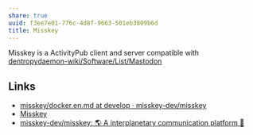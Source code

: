 ```yaml
---
share: true
uuid: f3ee7e01-776c-4d8f-9663-501eb3809b6d
title: Misskey
---
```

Misskey is a ActivityPub client and server compatible with [dentropydaemon-wiki/Software/List/Mastodon](/undefined)


## Links
* [misskey/docker.en.md at develop · misskey-dev/misskey](https://github.com/misskey-dev/misskey/blob/develop/docs/docker.en.md)
* [Misskey](https://misskey.io/)
* [misskey-dev/misskey: 🌎 A interplanetary communication platform 🚀](https://github.com/misskey-dev/misskey)